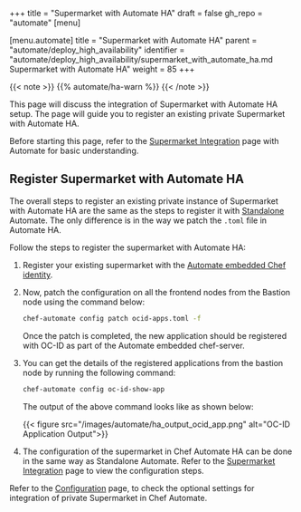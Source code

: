+++
title = "Supermarket with Automate HA"
draft = false
gh_repo = "automate"
[menu]

  [menu.automate]
    title = "Supermarket with Automate HA"
    parent = "automate/deploy_high_availability"
    identifier = "automate/deploy_high_availability/supermarket_with_automate_ha.md Supermarket with Automate HA"
    weight = 85
+++

{{< note >}}
{{% automate/ha-warn %}}
{{< /note >}}

This page will discuss the integration of Supermarket with Automate HA setup. The page will guide you to register an existing private Supermarket with Automate HA.

Before starting this page, refer to the [Supermarket Integration](/automate/supermarket_integration_with_automate/) page with Automate for basic understanding.

## Register Supermarket with Automate HA

The overall steps to register an existing private instance of Supermarket with Automate HA are the same as the steps to register it with [Standalone](/automate/supermarket_integration_with_automate/#register-supermarket-with-automate-embedded-chef-identity) Automate. The only difference is in the way we patch the `.toml` file in Automate HA.

Follow the steps to register the supermarket with Automate HA:

1. Register your existing supermarket with the [Automate embedded Chef identity](/automate/supermarket_integration_with_automate/#register-supermarket-with-automate-embedded-chef-identity).

1. Now, patch the configuration on all the frontend nodes from the Bastion node using the command below:

    ```bash
    chef-automate config patch ocid-apps.toml -f
    ```

    Once the patch is completed, the new application should be registered with OC-ID as part of the Automate embedded chef-server.

1. You can get the details of the registered applications from the bastion node by running the following command:

    ```bash
    chef-automate config oc-id-show-app
    ```

    The output of the above command looks like as shown below:

    {{< figure src="/images/automate/ha_output_ocid_app.png" alt="OC-ID Application Output">}}

1. The configuration of the supermarket in Chef Automate HA can be done in the same way as Standalone Automate. Refer to the [Supermarket Integration](/automate/supermarket_integration_with_automate/#supermarket-configuration) page to view the configuration steps.

Refer to the [Configuration](/automate/configuration/#encrypt-cookies-with-custom-secret-key-in-oc-id-service) page, to check the optional settings for integration of private Supermarket in Chef Automate.
